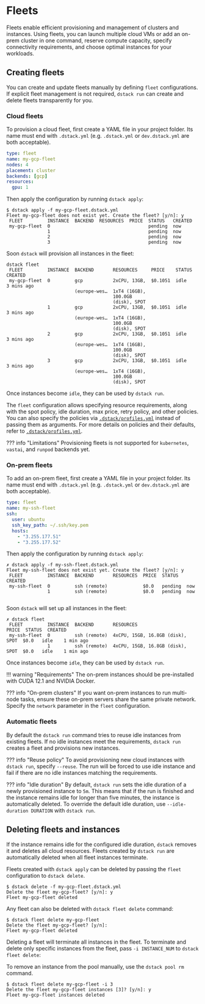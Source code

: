 # Fleets

Fleets enable efficient provisioning and management of clusters and instances.
Using fleets, you can launch multiple cloud VMs or add an on-prem cluster in one command,
reserve compute capacity, specify connectivity requirements,
and choose optimal instances for your workloads.

## Creating fleets

You can create and update fleets manually by defining `fleet` configurations.
If explicit fleet management is not required, `dstack run` can create and delete fleets transparently for you.

### Cloud fleets

To provision a cloud fleet, first create a YAML file in your project folder.
Its name must end with `.dstack.yml` (e.g. `.dstack.yml` or `dev.dstack.yml` are both acceptable).

<div editor-title="my-gcp-fleet.dstack.yml"> 

```yaml
type: fleet
name: my-gcp-fleet
nodes: 4
placement: cluster
backends: [gcp]
resources:
  gpu: 1
```

</div>

Then apply the configuration by running `dstack apply`:

<div class="termy">

```shell
$ dstack apply -f my-gcp-fleet.dstack.yml
Fleet my-gcp-fleet does not exist yet. Create the fleet? [y/n]: y
 FLEET         INSTANCE  BACKEND  RESOURCES  PRICE  STATUS   CREATED 
 my-gcp-fleet  0                                    pending  now     
               1                                    pending  now     
               2                                    pending  now     
               3                                    pending  now     
```

</div>

Soon `dstack` will provision all instances in the fleet:

<div class="termy">

```shell
dstack fleet
 FLEET         INSTANCE  BACKEND       RESOURCES     PRICE    STATUS  CREATED    
 my-gcp-fleet  0         gcp           2xCPU, 13GB,  $0.1051  idle    3 mins ago 
                         (europe-wes…  1xT4 (16GB),                              
                                       100.0GB                                   
                                       (disk), SPOT                              
               1         gcp           2xCPU, 13GB,  $0.1051  idle    3 mins ago 
                         (europe-wes…  1xT4 (16GB),                              
                                       100.0GB                                   
                                       (disk), SPOT                              
               2         gcp           2xCPU, 13GB,  $0.1051  idle    3 mins ago 
                         (europe-wes…  1xT4 (16GB),                              
                                       100.0GB                                   
                                       (disk), SPOT                              
               3         gcp           2xCPU, 13GB,  $0.1051  idle    3 mins ago 
                         (europe-wes…  1xT4 (16GB),                              
                                       100.0GB                                   
                                       (disk), SPOT 
```

</div>

Once instances become `idle`, they can be used by `dstack run`.

The `fleet` configuration allows specifying resource requirements, along with the spot policy, idle duration, max
price, retry policy, and other policies.
You can also specify the policies via [`.dstack/profiles.yml`](../reference/profiles.yml.md) instead of passing them as arguments. 
For more details on policies and their defaults, refer to [`.dstack/profiles.yml`](../reference/profiles.yml.md).

??? info "Limitations"
    Provisioning fleets is not supported for `kubernetes`, `vastai`, and `runpod` backends yet.

### On-prem fleets

To add an on-prem fleet, first create a YAML file in your project folder.
Its name must end with `.dstack.yml` (e.g. `.dstack.yml` or `dev.dstack.yml` are both acceptable).

<div editor-title="my-ssh-fleet.dstack.yml"> 

```yaml
type: fleet
name: my-ssh-fleet
ssh:
  user: ubuntu
  ssh_key_path: ~/.ssh/key.pem
  hosts:
    - "3.255.177.51"
    - "3.255.177.52"
```

</div>

Then apply the configuration by running `dstack apply`:

<div class="termy">

```shell
✗ dstack apply -f my-ssh-fleet.dstack.yml
Fleet my-ssh-fleet does not exist yet. Create the fleet? [y/n]: y
 FLEET         INSTANCE  BACKEND       RESOURCES  PRICE  STATUS   CREATED 
 my-ssh-fleet  0         ssh (remote)             $0.0   pending  now     
               1         ssh (remote)             $0.0   pending  now  
  
```

</div>

Soon `dstack` will set up all instances in the fleet:

<div class="termy">

```shell
✗ dstack fleet                                 
 FLEET         INSTANCE  BACKEND       RESOURCES                         PRICE  STATUS  CREATED   
 my-ssh-fleet  0         ssh (remote)  4xCPU, 15GB, 16.8GB (disk), SPOT  $0.0   idle    1 min ago 
               1         ssh (remote)  4xCPU, 15GB, 16.8GB (disk), SPOT  $0.0   idle    1 min ago 
```

</div>

Once instances become `idle`, they can be used by `dstack run`.

!!! warning "Requirements"
    The on-prem instances should be pre-installed with CUDA 12.1 and NVIDIA Docker.

??? info "On-prem clusters"
    If you want on-prem instances to run multi-node tasks, ensure these on-prem servers share the same private network.
    Specify the `network` parameter in the `fleet` configuration.

### Automatic fleets

By default the `dstack run` command tries to reuse idle instances from existing fleets.
If no idle instances meet the requirements, `dstack run` creates a fleet and provisions new instances.

??? info "Reuse policy"
    To avoid provisioning new cloud instances with `dstack run`, specify `--reuse`.
    The run will be forced to use idle instance and fail if there are no idle instances matching the requirements.

??? info "Idle duration"
    By default, `dstack run` sets the idle duration of a newly provisioned instance to `5m`.
    This means that if the run is finished and the instance remains idle for longer than five minutes,
    the instance is automatically deleted. To override the default idle duration, use  `--idle-duration DURATION` with `dstack run`.

## Deleting fleets and instances

If the instance remains idle for the configured idle duration, `dstack` removes it and deletes all cloud resources.
Fleets created by `dstack run` are automatically deleted when all fleet instances terminate.

Fleets created with `dstack apply` can be deleted by passing the `fleet` configuration to `dstack delete`.

<div class="termy">

```shell
$ dstack delete -f my-gcp-fleet.dstack.yml
Delete the fleet my-gcp-fleet? [y/n]: y
Fleet my-gcp-fleet deleted
```

</div>

Any fleet can also be deleted with `dstack fleet delete` command:

<div class="termy">

```shell
$ dstack fleet delete my-gcp-fleet
Delete the fleet my-gcp-fleet? [y/n]: 
Fleet my-gcp-fleet deleted
```

</div>

Deleting a fleet will terminate all instances in the fleet.
To terminate and delete only specific instances from the fleet, pass `-i INSTANCE_NUM` to `dstack fleet delete`:

To remove an instance from the pool manually, use the `dstack pool rm` command. 

<div class="termy">

```shell
$ dstack fleet delete my-gcp-fleet -i 3       
Delete the fleet my-gcp-fleet instances [3]? [y/n]: y
Fleet my-gcp-fleet instances deleted
```

</div>
